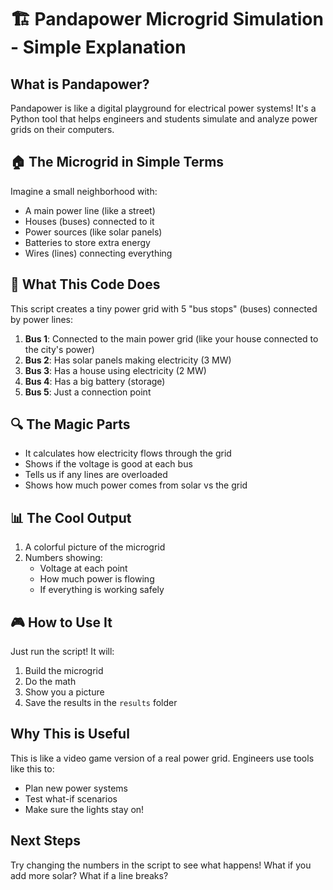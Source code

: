 # 🏗️ Pandapower Microgrid Simulation - Simple Explanation

## What is Pandapower?
Pandapower is like a digital playground for electrical power systems! It's a Python tool that helps engineers and students simulate and analyze power grids on their computers.

## 🏠 The Microgrid in Simple Terms
Imagine a small neighborhood with:
- A main power line (like a street)
- Houses (buses) connected to it
- Power sources (like solar panels)
- Batteries to store extra energy
- Wires (lines) connecting everything

## 🔌 What This Code Does
This script creates a tiny power grid with 5 "bus stops" (buses) connected by power lines:

1. **Bus 1**: Connected to the main power grid (like your house connected to the city's power)
2. **Bus 2**: Has solar panels making electricity (3 MW)
3. **Bus 3**: Has a house using electricity (2 MW)
4. **Bus 4**: Has a big battery (storage)
5. **Bus 5**: Just a connection point

## 🔍 The Magic Parts
- It calculates how electricity flows through the grid
- Shows if the voltage is good at each bus
- Tells us if any lines are overloaded
- Shows how much power comes from solar vs the grid

## 📊 The Cool Output
1. A colorful picture of the microgrid
2. Numbers showing:
   - Voltage at each point
   - How much power is flowing
   - If everything is working safely

## 🎮 How to Use It
Just run the script! It will:
1. Build the microgrid
2. Do the math
3. Show you a picture
4. Save the results in the `results` folder

## Why This is Useful
This is like a video game version of a real power grid. Engineers use tools like this to:
- Plan new power systems
- Test what-if scenarios
- Make sure the lights stay on!

## Next Steps
Try changing the numbers in the script to see what happens! What if you add more solar? What if a line breaks?
